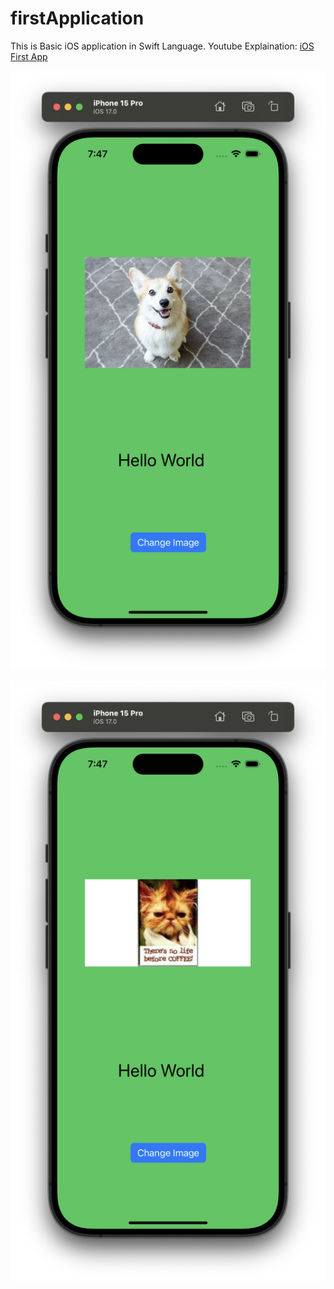 # firstApplication
This is Basic iOS application in Swift Language.
Youtube Explaination: [iOS First App](https://www.youtube.com/watch?v=gjiqTWSw2Mk)

![Alt text](/Previews/Screenshot_2.png?raw=true "Screenshot 1")


![Alt text](/Previews/ScreenShot_1.png?raw=true "Screenshot 2")


